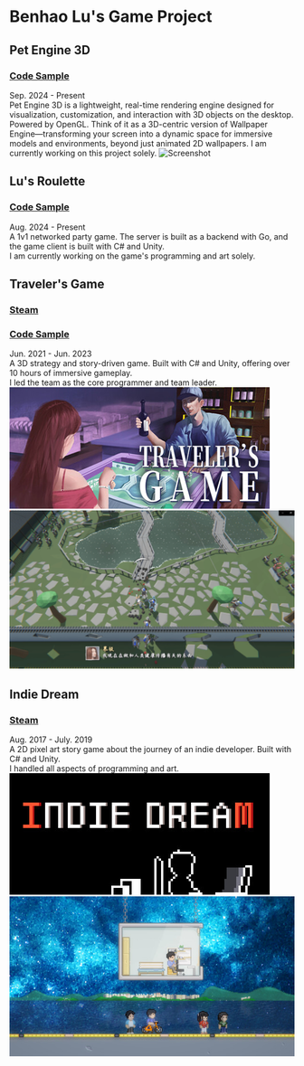 # Benhao Lu's Game Project

## Pet Engine 3D
### [Code Sample](https://github.com/lbh930/3d_pet_engine) 
Sep. 2024 - Present  
Pet Engine 3D is a lightweight, real-time rendering engine designed for visualization, customization, and interaction with 3D objects on the desktop. Powered by OpenGL. 
Think of it as a 3D-centric version of Wallpaper Engine—transforming your screen into a dynamic space for immersive models and environments, beyond just animated 2D wallpapers. 
I am currently working on this project solely.
![Screenshot](https://github.com/lbh930/Portfolio/blob/main/pic_petengine.jpg)

## Lu's Roulette 
### [Code Sample](https://github.com/lbh930/LuRoulette) 
Aug. 2024 - Present  
A 1v1 networked party game. The server is built as a backend with Go, and the game client is built with C# and Unity.  
I am currently working on the game's programming and art solely.

## Traveler's Game 
### [Steam](https://store.steampowered.com/app/2058850/) 
### [Code Sample](https://github.com/lbh930/traveler_s_game) 
Jun. 2021 - Jun. 2023  
A 3D strategy and story-driven game. Built with C# and Unity, offering over 10 hours of immersive gameplay.   
I led the team as the core programmer and team leader.  
![Banner](https://github.com/lbh930/Portfolio/blob/main/tg_header.jpg)
![Screenshot](https://github.com/lbh930/Portfolio/blob/main/traveler's%20game%20screenshot.jpg)

## Indie Dream 
### [Steam](https://store.steampowered.com/app/612060/) 
Aug. 2017 - July. 2019  
A 2D pixel art story game about the journey of an indie developer. Built with C# and Unity.  
I handled all aspects of programming and art.  
![Banner](https://github.com/lbh930/Portfolio/blob/main/id_header.jpg)
![Screenshot](https://github.com/lbh930/Portfolio/blob/main/id_screenshot.jpg)

